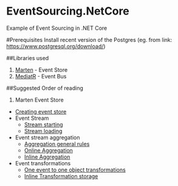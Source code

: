 # EventSourcing.NetCore
Example of Event Sourcing in .NET Core

#Prerequisites
Install recent version of the Postgres (eg. from link: https://www.postgresql.org/download/)

##Libraries used
1. [Marten](https://github.com/JasperFx/marten) - Event Store
2. [MediatR](https://github.com/jbogard/MediatR) - Event Bus

##Suggested Order of reading
1. Marten Event Store
  * [Creating event store](https://github.com/oskardudycz/EventSourcing.NetCore/blob/master/Marten.Integration.Tests/General/StoreInitializationTests.cs)
  * Event Stream
    * [Stream starting](https://github.com/oskardudycz/EventSourcing.NetCore/blob/master/Marten.Integration.Tests/EventStore/Stream/StreamStarting.cs)
    * [Stream loading](https://github.com/oskardudycz/EventSourcing.NetCore/blob/master/Marten.Integration.Tests/EventStore/Stream/StreamLoading.cs)
  * Event stream aggregation
    * [Aggregation general rules](https://github.com/oskardudycz/EventSourcing.NetCore/blob/master/Marten.Integration.Tests/EventStore/Aggregate/AggregationRules.cs)
    * [Online Aggregation](https://github.com/oskardudycz/EventSourcing.NetCore/blob/master/Marten.Integration.Tests/EventStore/Aggregate/EventsAggregation.cs)
    * [Inline Aggregation](https://github.com/oskardudycz/EventSourcing.NetCore/blob/master/Marten.Integration.Tests/EventStore/Aggregate/InlineAggregationStorage.cs)
  * Event transformations
    * [One event to one object transformations](https://github.com/oskardudycz/EventSourcing.NetCore/blob/master/Marten.Integration.Tests/EventStore/Transformations/OneToOneEventTransformations.cs)
    * [Inline Transformation storage](https://github.com/oskardudycz/EventSourcing.NetCore/blob/master/Marten.Integration.Tests/EventStore/Transformations/InlineTransformationsStorage.cs)
